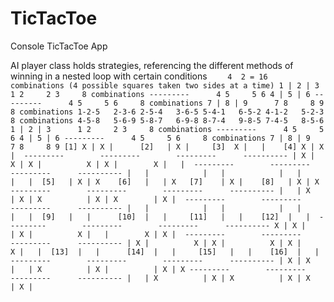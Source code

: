 # TicTacToe
Console TicTacToe App

AI player class holds strategies, referencing the different methods of winning in a nested loop with certain conditions
`     4 
        2 = 16 combinations (4 possible squares taken two sides at a time)
         1 | 2 | 3      1 2     2 3     8 combinations
	     ---------	    4 5     5 6
	     4 | 5 | 6
	     ---------      4 5     5 6     8 combinations
	     7 | 8 | 9      7 8     8 9
        8 combinations
        1-2-5   2-3-6
        2-5-4   3-6-5
        5-4-1   6-5-2
        4-1-2   5-2-3
        8 combinations
        4-5-8   5-6-9
        5-8-7   6-9-8
        8-7-4   9-8-5
        7-4-5   8-5-6
         1 | 2 | 3      1 2     2 3     8 combinations
	     ---------	    4 5     5 6
	     4 | 5 | 6
	     ---------      4 5     5 6     8 combinations
	     7 | 8 | 9      7 8     8 9
        [1] X | X |      [2]   | X |     [3]  X |   |    [4] X | X | 
	        ---------	     ---------	      ---------	     ----------
	          | X |		     X | X |		  X | X |   	 X |   | 
	        ---------	     ---------	      ---------	     ----------
	          |   |  	       |   |  	        |   |  	       |   | 
        [5]   | X | X    [6]   |   | X   [7]    | X |    [8]   | X | X
	        ---------	     ---------	      ---------	     ----------
	          |   |	X	       | X | X		    | X | X  	   | X | 
	        ---------	     ---------	      ---------	     ----------
	          |   |  	       |   |  	        |   |  	       |   | 
        [9]   |   |      [10]  |   |     [11]   |   |    [12]  |   | 
	        ---------	     ---------	      ---------	     ----------
	        X | X |		       | X | 		  X |   |   	 X | X | 
	        ---------	     ---------	      ---------	     ----------
	          | X |  	     X | X |  	      X | X |  	     X |   | 
        [13]  |   |      [14]  |   |     [15]   |   |    [16]  |   | 
	        ---------	     ---------	      ---------	     ----------
	          | X |	X	       |   | X		    | X |   	   | X | X
	        ---------	     ---------	      ---------	     ----------
	          |   | X 	       | X | X 	        | X | X	       | X | 
`
